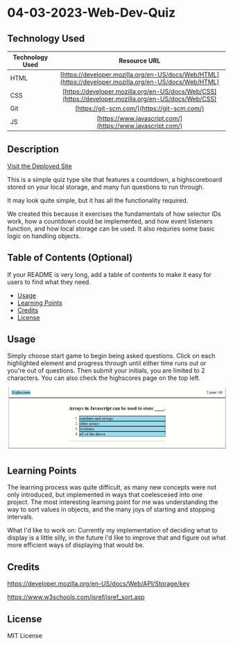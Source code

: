 # 04-03-2023-Web-Dev-Quiz

## Technology Used

| Technology Used         | Resource URL           |
| ------------- |:-------------:|
| HTML    | [https://developer.mozilla.org/en-US/docs/Web/HTML](https://developer.mozilla.org/en-US/docs/Web/HTML) |
| CSS     | [https://developer.mozilla.org/en-US/docs/Web/CSS](https://developer.mozilla.org/en-US/docs/Web/CSS)      |
| Git | [https://git-scm.com/](https://git-scm.com/)     |
| JS  | [https://www.javascript.com/](https://www.javascript.com/)     |

## Description

[Visit the Deployed Site](https://dann-lam.github.io/04-02-2023-Quiz-Homework/)

This is a simple quiz type site that features a countdown, a highscoreboard stored on your local storage, and many fun questions to run through.

It may look quite simple, but it has all the functionality required.

We created this because it exercises the fundamentals of how selector IDs work, how a countdown could be implemented, and how event listeners function, and how local storage can be used. It also requries some basic logic on handling objects.


## Table of Contents (Optional)

If your README is very long, add a table of contents to make it easy for users to find what they need.


* [Usage](#usage)
* [Learning Points](#learning-points)
* [Credits](#credits)
* [License](#license)


## Usage

Simply choose start game to begin being asked questions.
Click on each highlighted element and progress through until either time runs out or you're out of questions. Then submit your initials, you are limited to 2 characters.
You can also check the highscores page on the top left.



![Image of Application](./assets/screenshots/screenshot.png)



## Learning Points


The learning process was quite difficult, as many new concepts were not only introduced, but implemented in ways that coelescesed into one project. The most interesting learning point for me was understanding the way to sort values in objects, and the many joys of starting and stopping intervals.

What I'd like to work on: Currently my implementation of deciding what to display is a little silly, in the future I'd like to improve that and figure out what more efficient ways of displaying that would be.


## Credits

https://developer.mozilla.org/en-US/docs/Web/API/Storage/key

https://www.w3schools.com/jsref/jsref_sort.asp

## License

MIT License
